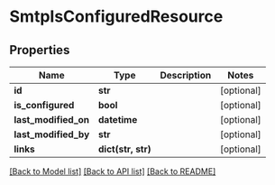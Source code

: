 # SmtpIsConfiguredResource

## Properties
Name | Type | Description | Notes
------------ | ------------- | ------------- | -------------
**id** | **str** |  | [optional] 
**is_configured** | **bool** |  | [optional] 
**last_modified_on** | **datetime** |  | [optional] 
**last_modified_by** | **str** |  | [optional] 
**links** | **dict(str, str)** |  | [optional] 

[[Back to Model list]](../README.md#documentation-for-models) [[Back to API list]](../README.md#documentation-for-api-endpoints) [[Back to README]](../README.md)


